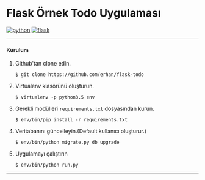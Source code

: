 #  Flask Örnek Todo Uygulaması

[![python](https://img.shields.io/badge/python-3.5-blue.svg)]() [![flask](https://img.shields.io/badge/built%20with-flask-yellow.svg)](https://github.com/pallets/flask)


----------

#### Kurulum

1. Github'tan clone edin. 
    ```
    $ git clone https://github.com/erhan/flask-todo
    ```
    
1. Virtualenv klasörünü oluşturun.
    ```
    $ virtualenv -p python3.5 env
    ```

2. Gerekli modülleri `requirements.txt` dosyasından kurun.
    ```
    $ env/bin/pip install -r requirements.txt
    ```
    
3. Veritabanını güncelleyin.(Default kullanıcı oluşturur.)
    ```
    $ env/bin/python migrate.py db upgrade
    ```
    
3. Uygulamayı çalıştırın
    ```
    $ env/bin/python run.py
    ```

----------
